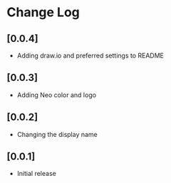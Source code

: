 # Change Log

## [0.0.4]

- Adding draw.io and preferred settings to README

## [0.0.3]

- Adding Neo color and logo

## [0.0.2]

- Changing the display name

## [0.0.1]

- Initial release
